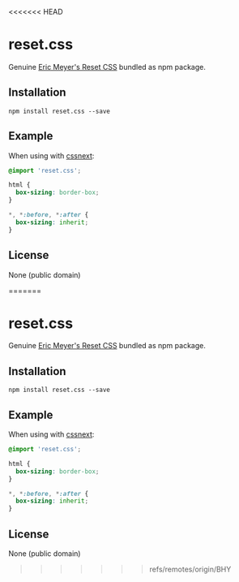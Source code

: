 <<<<<<< HEAD
# reset.css

Genuine [Eric Meyer's Reset CSS](http://meyerweb.com/eric/tools/css/reset)
bundled as npm package.

## Installation

```
npm install reset.css --save
```

## Example

When using with [cssnext](http://cssnext.io):

``` css
@import 'reset.css';

html {
  box-sizing: border-box;
}

*, *:before, *:after {
  box-sizing: inherit;
}
```

## License

None (public domain)

=======
# reset.css

Genuine [Eric Meyer's Reset CSS](http://meyerweb.com/eric/tools/css/reset)
bundled as npm package.

## Installation

```
npm install reset.css --save
```

## Example

When using with [cssnext](http://cssnext.io):

``` css
@import 'reset.css';

html {
  box-sizing: border-box;
}

*, *:before, *:after {
  box-sizing: inherit;
}
```

## License

None (public domain)

>>>>>>> refs/remotes/origin/BHY
